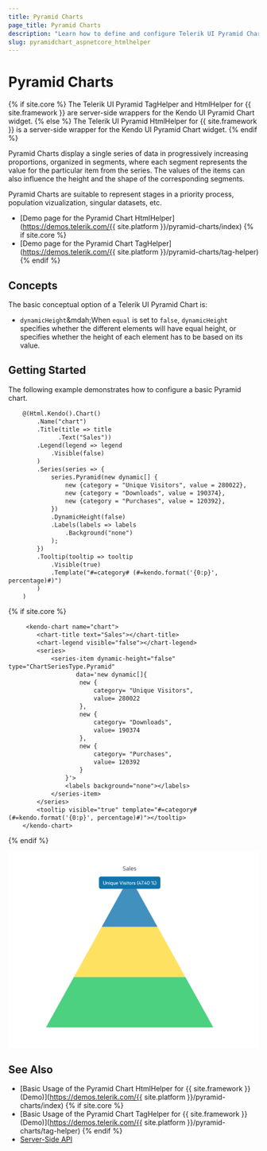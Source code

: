 ```yaml
---
title: Pyramid Charts
page_title: Pyramid Charts
description: "Learn how to define and configure Telerik UI Pyramid Chart."
slug: pyramidchart_aspnetcore_htmlhelper
---
```


# Pyramid Charts

{% if site.core %}
The Telerik UI Pyramid TagHelper and HtmlHelper for {{ site.framework }} are server-side wrappers for the Kendo UI Pyramid Chart widget.
{% else %}
The Telerik UI Pyramid HtmlHelper for {{ site.framework }} is a server-side wrapper for the Kendo UI Pyramid Chart widget.
{% endif %}

Pyramid Charts display a single series of data in progressively increasing proportions, organized in segments, where each segment represents the value for the particular item from the series. The values of the items can also influence the height and the shape of the corresponding segments.

Pyramid Charts are suitable to represent stages in a priority process, population vizualization, singular datasets, etc. 

* [Demo page for the Pyramid Chart HtmlHelper](https://demos.telerik.com/{{ site.platform }}/pyramid-charts/index)
{% if site.core %}
* [Demo page for the Pyramid Chart TagHelper](https://demos.telerik.com/{{ site.platform }}/pyramid-charts/tag-helper)
{% endif %}

## Concepts

The basic conceptual option of a Telerik UI Pyramid Chart is:

* `dynamicHeight`&mdah;When `equal` is set to `false`, `dynamicHeight` specifies whether the different elements will have equal height, or specifies whether the height of each element has to be based on its value.


## Getting Started

The following example demonstrates how to configure a basic Pyramid chart.

```HtmlHelper
    @(Html.Kendo().Chart()
        .Name("chart")
        .Title(title => title
              .Text("Sales"))
        .Legend(legend => legend
            .Visible(false)
        )
        .Series(series => {
            series.Pyramid(new dynamic[] {
                new {category = "Unique Visitors", value = 280022},
                new {category = "Downloads", value = 190374},
                new {category = "Purchases", value = 120392},
            })
            .DynamicHeight(false)
            .Labels(labels => labels
                .Background("none")
            );
        })
        .Tooltip(tooltip => tooltip
            .Visible(true)
            .Template("#=category# (#=kendo.format('{0:p}', percentage)#)")
        )
    )
```
{% if site.core %}
```TagHelper
     <kendo-chart name="chart">
        <chart-title text="Sales"></chart-title>
        <chart-legend visible="false"></chart-legend>
        <series>
            <series-item dynamic-height="false" type="ChartSeriesType.Pyramid"
                   data='new dynamic[]{
                    new {
                        category= "Unique Visitors",
                        value= 280022
                    },
                    new {
                        category= "Downloads",
                        value= 190374
                    },
                    new {
                        category= "Purchases",
                        value= 120392
                    }
                }'>
                <labels background="none"></labels>
            </series-item>
        </series>
        <tooltip visible="true" template="#=category# (#=kendo.format('{0:p}', percentage)#)"></tooltip>
    </kendo-chart>
```
{% endif %}

![{{ site.product_short }} Pyramid Chart](images/pyramid-chart.png)

## See Also

* [Basic Usage of the Pyramid Chart HtmlHelper for {{ site.framework }} (Demo)](https://demos.telerik.com/{{ site.platform }}/pyramid-charts/index)
{% if site.core %}
* [Basic Usage of the Pyramid Chart TagHelper for {{ site.framework }} (Demo)](https://demos.telerik.com/{{ site.platform }}/pyramid-charts/tag-helper)
{% endif %}
* [Server-Side API](/api/chart)
